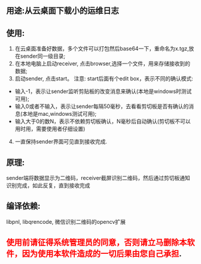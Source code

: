 ## 用途:从云桌面下载小的运维日志
## 使用:
1. 在云桌面准备好数据，多个文件可以打包然后base64一下，重命名为x.tgz,放在sender同一级目录;
2. 在本地电脑上启动receiver, 点击browser,选择一个文件，用来存储接收到的数据;
3. 启动sender, 点击start。 注意: start后面有个edit box，表示不同的确认模式:
  - 输入-1，表示让sender监听剪贴板的改变消息来确认(本地是windows时测试可用);
  - 输入0或者不输入，表示让sender每隔50毫秒，去看看剪切板是否有确认的消息(本地是mac,windows测试可用);
  - 输入大于0的数N，表示不依赖剪切板确认，N毫秒后自动确认(剪切板不可以用时用，需要使用者仔细设置)
4. 一直保持sender界面可见直到接收完成.

## 原理:
sender端将数据显示为二维码，receiver截屏识别二维码，然后通过剪切板通知识别完成，如此反复，直到接收完成

## 编译依赖: 
libpnl, libqrencode, 微信识别二维码的opencv扩展

## <span style="color:red">使用前请征得系统管理员的同意，否则请立马删除本软件，因为使用本软件造成的一切后果由您自己承担</span>.
